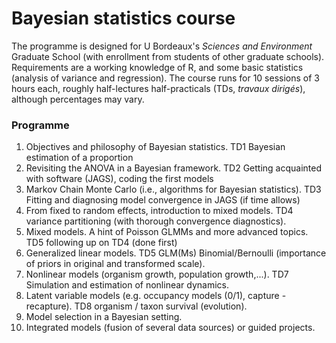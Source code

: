 # Bayesian statistics course 

The programme is designed for U Bordeaux's *Sciences and Environment* Graduate School (with enrollment from students of other graduate schools). 
Requirements are a working knowledge of R, and some basic statistics (analysis of variance and regression). 
The course runs for 10 sessions of 3 hours each, roughly half-lectures half-practicals (TDs, *travaux dirigés*), although percentages may vary.  

### Programme

1. Objectives and philosophy of Bayesian statistics. TD1 Bayesian estimation of a proportion
2. Revisiting the ANOVA in a Bayesian framework. TD2 Getting acquainted with software (JAGS), coding the first models
3. Markov Chain Monte Carlo (i.e., algorithms for Bayesian statistics). TD3 Fitting and diagnosing model convergence in JAGS (if time allows)
4. From fixed to random effects, introduction to mixed models. TD4 variance partitioning (with thorough convergence diagnostics). 
5. Mixed models. A hint of Poisson GLMMs and more advanced topics. TD5 following up on TD4 (done first)
6. Generalized linear models. TD5 GLM(Ms) Binomial/Bernoulli (importance of priors in original and transformed scale).  
7. Nonlinear models (organism growth, population growth,...). TD7 Simulation and estimation of nonlinear dynamics. 
8. Latent variable models (e.g. occupancy models (0/1), capture - recapture). TD8 organism / taxon survival (evolution). 
9. Model selection in a Bayesian setting. 
10. Integrated models (fusion of several data sources) or guided projects. 
